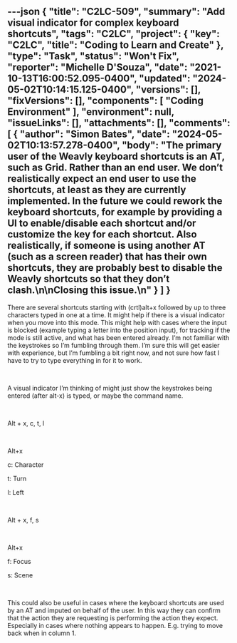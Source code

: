 ---json
{
  "title": "C2LC-509",
  "summary": "Add visual indicator for complex keyboard shortcuts",
  "tags": "C2LC",
  "project": {
    "key": "C2LC",
    "title": "Coding to Learn and Create"
  },
  "type": "Task",
  "status": "Won't Fix",
  "reporter": "Michelle D'Souza",
  "date": "2021-10-13T16:00:52.095-0400",
  "updated": "2024-05-02T10:14:15.125-0400",
  "versions": [],
  "fixVersions": [],
  "components": [
    "Coding Environment"
  ],
  "environment": null,
  "issueLinks": [],
  "attachments": [],
  "comments": [
    {
      "author": "Simon Bates",
      "date": "2024-05-02T10:13:57.278-0400",
      "body": "The primary user of the Weavly keyboard shortcuts is an AT, such as Grid. Rather than an end user. We don’t realistically expect an end user to use the shortcuts, at least as they are currently implemented. In the future we could rework the keyboard shortcuts, for example by providing a UI to enable/disable each shortcut and/or customize the key for each shortcut. Also realistically, if someone is using another AT (such as a screen reader) that has their own shortcuts, they are probably best to disable the Weavly shortcuts so that they don’t clash.\n\nClosing this issue.\n"
    }
  ]
}
---
There are several shortcuts starting with (crtl)alt+x followed by up to three characters typed in one at a time. It might help if there is a visual indicator when you move into this mode. This might help with cases where the input is blocked (example typing a letter into the position input), for tracking if the mode is still active, and what has been entered already. I’m not familiar with the keystrokes so I’m fumbling through them. I’m sure this will get easier with experience, but I’m fumbling a bit right now, and not sure how fast I have to try to type everything in for it to work. 

 

A visual indicator I’m thinking of might just show the keystrokes being entered (after alt-x) is typed, or maybe the command name.

 

Alt + x, c, t, l

 

Alt+x

c: Character

t: Turn

l: Left

 

Alt + x, f, s  

 

Alt+x

f: Focus

s: Scene

 

This could also be useful in cases where the keyboard shortcuts are used by an AT and imputed on behalf of the user. In this way they can confirm that the action they are requesting is performing the action they expect. Especially in cases where nothing appears to happen. E.g. trying to move back when in column 1.

        